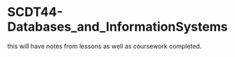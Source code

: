 # SCDT44-Databases_and_InformationSystems
this will have notes from lessons as well as coursework completed. 
